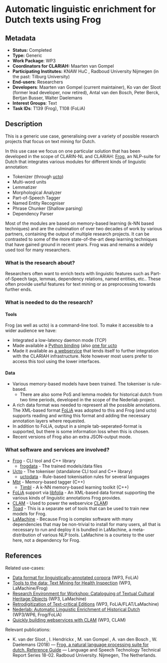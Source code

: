 # Automatic linguistic enrichment for Dutch texts using Frog

## Metadata

* **Status:**  Completed
* **Type:** Generic
* **Work Package**: WP3
* **Coordinators for CLARIAH:** Maarten van Gompel
* **Participating Institutes:** KNAW HuC ,  Radboud University Nijmegen (in the past: Tilburg University)
* **End-users**: Researchers
* **Developers**: Maarten van Gompel (current maintainer), Ko van der Sloot (former lead developer, now retired), Antal
    van den Bosch, Peter Berck, Bertjan Busser, Walter Daelemans
* **Interest Groups**: Text
* **Task IDs**: T139 (Frog), T108 (FoLiA)

## Description

This is a generic use case, generalising over a variety of possible research projects that focus on text mining for
Dutch.

In this use case we focus on one particular solution that has been developed in the scope of CLARIN-NL and CLARIAH:
[Frog](https://languagesmachines.github.io/frog), an NLP-suite for Dutch that integrates various modules for different
kinds of linguistic annotation:

* Tokenizer (through [ucto](https://languagemachines.github.io/ucto))
* Multi-word units
* Lemmatizer
* Morphological Analyzer
* Part-of-Speech Tagger
* Named Entity Recogniser
* Phrase Chunker (Shallow parsing)
* Dependency Parser

Most of the modules are based on memory-based learning (k-NN based techniques) and are the culmination of over two
decades of work by various partners, containing the output of multiple research projects. It can be contrasted to some
of the more state-of-the-art deep learning techniques that have gained ground in recent years. Frog was and remains a
widely used tool for many researchers.

### What is the research about?

Researchers often want to enrich texts with linguistic features such as Part-of-Speech tags, lemmas, dependency
relations, named entities, etc.. These often provide useful features for text mining or as preprocessing towards further
ends.

### What is needed to do the research?

#### Tools

Frog (as well as ucto) is a command-line tool. To make it accessible to a wider audience we have:

* Integrated a low-latency daemon mode (TCP)
* Made available a [Python binding](https://github.com/proycon/python-frog) (also [one for
    ucto](https://github.com/proycon/python-ucto)
* Made it available as [a webservice](https://webservices.cls.ru.nl/frog) that lends itself to further integration with
    the CLARIAH infrastructure. Note however most users prefer to access this tool using the lower interfaces.

#### Data

* Various memory-based models have been trained. The tokeniser is rule-based.
    * There are also some PoS and lemma models for historical dutch from two time periods, developed in the scope of the
        Nederlab project.
* A rich data format was needed to represent all the possible annotations. The XML-based format [FoLiA](https://proycon.github.io/folia) was
    adopted to this and Frog (and ucto) supports reading and writing this format and adding the necessary annotation
    layers where requested.
* In addition to FoLiA, output in a simple tab-seperated-format is supported, but there is
  some information loss when this is chosen.
* Recent versions of Frog also an extra JSON-output mode.

### What software and services are involved?

* [Frog](https://languagemachines.github.io/frog) - CLI tool and C++ library
    * [frogdata](https://github.com/LanguageMachines/frogdata) - The trained models/data files
* [Ucto](https://languagemachines.github.io/ucto) - The tokeniser (standalone CLI tool and C++ library)
    * [uctodata](https://github.com/LanguageMachines/uctodata) - Rule-based tokenisation rules for several languages
* [Mbt](https://languagemachines.github.io/mbt) - Memory-based tagger (C++)
    * [Timbl](https://languagemachines.github.io/timbl) - A k-NN memory-based learning toolkit (C++)
* [FoLiA](https://proycon.github.io/folia) support via  [libfolia](https://github.com/LanguageMachines/folia) - An
    XML-based data format supporting the various kinds of linguistic annotations Frog provides.
* [CLAM](https://proycon.github.io/clam) - Used to power the webservice
    [CLAM](https://proycon.github.io/clam))
* [Toad](https://github.com/LanguageMachines/toad) - This is a separate set of tools that can be used to train new
    models for Frog.
* [LaMachine](https://proycon.github.io/lamachine) - Because Frog is complex software with many dependencies that may be
    non-trivial to install for many users, all that is necessary to run and deploy it is bundled in LaMachine, a meta-distribution of
    various NLP tools. LaMachine is a courtesy to the user here, not a dependency for Frog.

## References


Related use-cases:

* [Data format for linguistically-annotated corpora](cases/folia-corpora.md) (WP3, FoLiA)
* [Tools to the data: Text Mining for Health Inspection](cases/text-mining-for-health-inspection.md) (WP3, LaMachine/Frog)
* [Research Environment for Workshop: Cataloguing of Textual Cultural Heritage
    Objects](cases/cataloguing-of-textual-cultural-heritage-objects.md) (WP3, LaMachine)
* [Retrodigitization of Text-critical Editions](cases/max-weber.md) (WP3, FoLiA/FLAT/LaMachine)
* [Nederlab: Automatic Linguistic Enrichment of Historical Dutch](cases/nederlab-enrichment.md) (WP3/WP6, Frog/FoLiA)
* [Quickly building webservices with CLAM](cases/clam-webservice.md) (WP3, CLAM)

Relevant publications:

* K.  van der Sloot , I.  Hendrickx , M.  van Gompel , A.  van den Bosch , W.  Daelemans (2018) — [Frog, a natural language processing suite for dutch. Reference Guide](https://frognlp.readthedocs.io/en/latest/) — Language and Speech Technology Technical Report Series 18-02. Radboud University. Nijmegen, The Netherlands.

